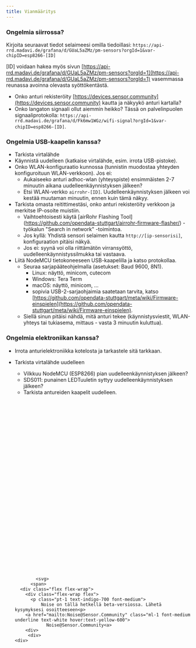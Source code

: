 ```yaml
---
title: Vianmääritys
---
```


### Ongelmia siirrossa?
Kirjoita seuraavat tiedot selaimeesi omilla tiedoillasi:
`https://api-rrd.madavi.de/grafana/d/GUaL5aZMz/pm-sensors?orgId=1&var-chipID=esp8266-[ID]`

[ID] voidaan hakea myös sivun [https://api-rrd.madavi.de/grafana/d/GUaL5aZMz/pm-sensors?orgId=1](https://api-rrd.madavi.de/grafana/d/GUaL5aZMz/pm-sensors?orgId=1) vasemmassa reunassa avoinna olevasta syöttökentästä.

* Onko anturi rekisteröity [https://devices.sensor.community](https://devices.sensor.community) kautta ja näkyykö anturi kartalla?
* Onko langaton signaali ollut aiemmin heikko?
  Tässä on palvelinpuolen signaaliprotokolla: `https://api-rrd.madavi.de/grafana/d/Fk6mw1WGz/wifi-signal?orgId=1&var-chipID=esp8266-[ID]`.

### Ongelmia USB-kaapelin kanssa?
* Tarkista virtalähde
* Käynnistä uudelleen (katkaise virtalähde, esim. irrota USB-pistoke).
* Onko WLAN-konfiguraatio kunnossa (tunnistin muodostaa yhteyden konfiguroituun WLAN-verkkoon). Jos ei:
  * Aukaiseeko anturi adhoc-wlan (yhteyspiste) ensimmäisten 2-7 minuutin aikana uudelleenkäynnistyksen jälkeen?
  * Etsi WLAN-verkko `airrohr-[ID]`. Uudelleenkäynnistyksen jälkeen voi kestää muutaman minuutin, ennen kuin tämä näkyy.
* Tarkista omasta reitittimestäsi, onko anturi rekisteröity verkkoon ja merkitse IP-osoite muistiin.
  * Vaihtoehtoisesti käytä [airRohr Flashing Tool] (https://github.com/opendata-stuttgart/airrohr-firmware-flasher/) -työkalun "Search in network" -toimintoa.
  * Jos kyllä: Yhdistä sensori selaimen kautta `http://[ip-sensorisi]`, konfiguraation pitäisi näkyä.
  * Jos ei: syynä voi olla riittämätön virransyöttö, uudelleenkäynnistyssilmukka tai vastaava.
* Liitä NodeMCU tietokoneeseen USB-kaapelilla ja katso protokollaa.
  * Seuraa sarjapääteohjelmalla (asetukset: Baud 9600, 8N1).
    * Linux: näyttö, minicom, cutecom
    * Windows: Tera Term
    * macOS: näyttö, minicom, ...
    * sopivia USB-2-sarjaohjaimia saatetaan tarvita, katso [https://github.com/opendata-stuttgart/meta/wiki/Firmware-einspielen](https://github.com/opendata-stuttgart/meta/wiki/Firmware-einspielen).
  * Siellä sinun pitäisi nähdä, mitä anturi tekee (käynnistysviestit, WLAN-yhteys tai tukiasema, mittaus - vasta 3 minuutin kuluttua).

### Ongelmia elektroniikan kanssa?
* Irrota anturielektroniikka kotelosta ja tarkastele sitä tarkkaan.
* Tarkista virtalähde uudelleen
    * Vilkkuu NodeMCU (ESP8266) pian uudelleenkäynnistyksen jälkeen?
    * SDS011: punainen LEDTuuletin syttyy uudelleenkäynnistyksen jälkeen?
    * Tarkista antureiden kaapelit uudelleen.

  <div class="max-w-screen-xl mx-auto pt-5">
      <div class="p-2 rounded-lg bg-indigo-100 shadow-lg sm:p-3">
      <div class="flex items-center">
            <span class="p-2 rounded-lg bg-indigo-500">
              <svg class="h-8 w-8 text-white" fill="none" viewBox="0 0 24 24" stroke="currentColor">

              <svg>
            <span>
        <div class="flex flex-wrap">
          <div class="flex-wrap flex">
            <p class="pt-1 text-indigo-700 font-medium">
                Noise on tällä hetkellä beta-versiossa. Lähetä kysymyksesi osoitteeseen<p>
          <a href="mailto:Noise@Sensor.Community" class="ml-1 font-medium underline text-white hover:text-yellow-600">
                  Noise@Sensor.Community<a>
          <div>
           <div>
      <div>
    <div>
  <div>
